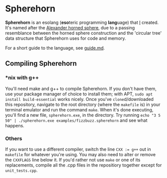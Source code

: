 # Spherehorn
**Spherehorn** is an esolang (**eso**teric programming **lang**uage) that [I](https://github.com/CCrady)
created. It's named after the [Alexander horned sphere](https://en.wikipedia.org/wiki/Alexander_horned_sphere),
due to a passing resemblance between the horned sphere construction and the
'circular tree' data structure that Spherehorn uses for code and memory.

For a short guide to the language, see [guide.md](guide.md).

## Compiling Spherehorn
### \*nix with g++
You'll need make and g++ to compile Spherehorn. If you don't have them, use your
package manager of choice to install them; with APT,
`sudo apt install build-essential` works nicely. Once you've `clone`d/downloaded
this repository, navigate to the root directory (where the `makefile` is) in
your terminal emulator and run the command `make`. When it's done executing,
you'll find a new file, `spherehorn.exe`, in the directory. Try running
`echo "3 5 50" | ./spherehorn.exe examples/fizzbuzz.spherehorn` and see what
happens.
### Others
If you want to use a different compiler, switch the line `CXX := g++` out in
`makefile` for whatever you're using. You may also need to alter or remove the
`CXXFLAGS` line below it. If you'd rather not use `make` or one of its
replacements, compile all the .cpp files in the repositiory together except for
`unit_tests.cpp`.

